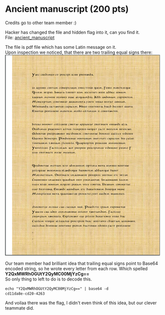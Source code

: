 # Ancient manuscript (200 pts)
Credits go to other team member :)

Hacker has changed the file and hidden flag into it, can you find it.  
File: [ancient_manuscript](files/unknown_manuscript)

The file is pdf file which has some Latin message on it.  
Upon inspection we noticed, that there are two trailing equal signs there:
![ancient_manuscript](files/manuscript.png)

Our team member had brilliant idea that trailing equal signs point to Base64 encoded string, so he wrote every letter from each row. Which spelled **Y2QxMWRhOGUtY2QyMC00MjYzCg==**  
So only thing to left to do is to decode this.
```
echo "Y2QxMWRhOGUtY2QyMC00MjYzCg==" | base64 -d
cd11da8e-cd20-4263
```

And voilaa there was the flag, I didn't even think of this idea, but our clever teammate did.  